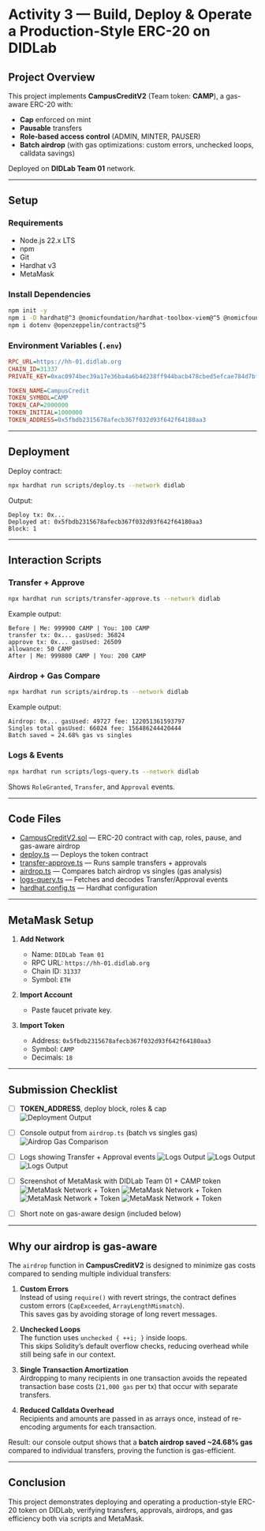 # Activity 3 — Build, Deploy & Operate a Production-Style ERC-20 on DIDLab

## Project Overview
This project implements **CampusCreditV2** (Team token: **CAMP**), a gas-aware ERC-20 with:
- **Cap** enforced on mint
- **Pausable** transfers
- **Role-based access control** (ADMIN, MINTER, PAUSER)
- **Batch airdrop** (with gas optimizations: custom errors, unchecked loops, calldata savings)

Deployed on **DIDLab Team 01** network.

---

## Setup

### Requirements
- Node.js 22.x LTS  
- npm  
- Git  
- Hardhat v3  
- MetaMask  

### Install Dependencies
```bash
npm init -y
npm i -D hardhat@^3 @nomicfoundation/hardhat-toolbox-viem@^5 @nomicfoundation/hardhat-ignition@^3 typescript@~5.8.0 viem@^2.30.0 @types/node@^22.8.5
npm i dotenv @openzeppelin/contracts@^5
```

### Environment Variables (`.env`)
```ini
RPC_URL=https://hh-01.didlab.org
CHAIN_ID=31337
PRIVATE_KEY=0xac0974bec39a17e36ba4a6b4d238ff944bacb478cbed5efcae784d7bf4f2ff80

TOKEN_NAME=CampusCredit
TOKEN_SYMBOL=CAMP
TOKEN_CAP=2000000
TOKEN_INITIAL=1000000
TOKEN_ADDRESS=0x5fbdb2315678afecb367f032d93f642f64180aa3
```

---

## Deployment

Deploy contract:
```bash
npx hardhat run scripts/deploy.ts --network didlab
```

Output:
```
Deploy tx: 0x...
Deployed at: 0x5fbdb2315678afecb367f032d93f642f64180aa3
Block: 1
```

---

## Interaction Scripts

### Transfer + Approve
```bash
npx hardhat run scripts/transfer-approve.ts --network didlab
```
Example output:
```
Before | Me: 999900 CAMP | You: 100 CAMP
transfer tx: 0x... gasUsed: 36824
approve tx: 0x... gasUsed: 26509
allowance: 50 CAMP
After | Me: 999800 CAMP | You: 200 CAMP
```

### Airdrop + Gas Compare
```bash
npx hardhat run scripts/airdrop.ts --network didlab
```
Example output:
```
Airdrop: 0x... gasUsed: 49727 fee: 122051361593797
Singles total gasUsed: 66024 fee: 156486244420444
Batch saved ≈ 24.68% gas vs singles
```

### Logs & Events
```bash
npx hardhat run scripts/logs-query.ts --network didlab
```
Shows `RoleGranted`, `Transfer`, and `Approval` events.

---

## Code Files

- [CampusCreditV2.sol](contracts/CampusCreditV2.sol) — ERC-20 contract with cap, roles, pause, and gas-aware airdrop
- [deploy.ts](scripts/deploy.ts) — Deploys the token contract
- [transfer-approve.ts](scripts/transfer-approve.ts) — Runs sample transfers + approvals
- [airdrop.ts](scripts/airdrop.ts) — Compares batch airdrop vs singles (gas analysis)
- [logs-query.ts](scripts/logs-query.ts) — Fetches and decodes Transfer/Approval events
- [hardhat.config.ts](hardhat.config.ts) — Hardhat configuration

---

## MetaMask Setup

1. **Add Network**
   - Name: `DIDLab Team 01`
   - RPC URL: `https://hh-01.didlab.org`
   - Chain ID: `31337`
   - Symbol: `ETH`

2. **Import Account**
   - Paste faucet private key.

3. **Import Token**
   - Address: `0x5fbdb2315678afecb367f032d93f642f64180aa3`
   - Symbol: `CAMP`
   - Decimals: `18`

---

## Submission Checklist

- [ ] **TOKEN_ADDRESS**, deploy block, roles & cap  
  ![Deployment Output](screenshots/deploy.png)


- [ ] Console output from `airdrop.ts` (batch vs singles gas)  
  ![Airdrop Gas Comparison](screenshots/airdrop.png)

- [ ] Logs showing Transfer + Approval events
  ![Logs Output](screenshots/transfer-approve1.png)
  ![Logs Output](screenshots/logs1.png)
  ![Logs Output](screenshots/logs2.png)

- [ ] Screenshot of MetaMask with DIDLab Team 01 + CAMP token  
  ![MetaMask Network + Token](screenshots/metamask.png)
  ![MetaMask Network + Token](screenshots/metamask_transactions.png)
  ![MetaMask Network + Token](screenshots/metamask_transferproof.png)
  ![MetaMask Network + Token](screenshots/metamask_approvalproof.png)

- [ ] Short note on gas-aware design (included below)

---

## Why our airdrop is gas-aware

The `airdrop` function in **CampusCreditV2** is designed to minimize gas costs compared to sending multiple individual transfers:

1. **Custom Errors**  
   Instead of using `require()` with revert strings, the contract defines custom errors (`CapExceeded`, `ArrayLengthMismatch`).  
   This saves gas by avoiding storage of long revert messages.

2. **Unchecked Loops**  
   The function uses `unchecked { ++i; }` inside loops.  
   This skips Solidity’s default overflow checks, reducing overhead while still being safe in our context.

3. **Single Transaction Amortization**  
   Airdropping to many recipients in one transaction avoids the repeated transaction base costs (`21,000 gas` per tx) that occur with separate transfers.

4. **Reduced Calldata Overhead**  
   Recipients and amounts are passed in as arrays once, instead of re-encoding arguments for each transaction.

Result: our console output shows that a **batch airdrop saved ~24.68% gas** compared to individual transfers, proving the function is gas-efficient.

---

## Conclusion
This project demonstrates deploying and operating a production-style ERC-20 token on DIDLab, verifying transfers, approvals, airdrops, and gas efficiency both via scripts and MetaMask.
